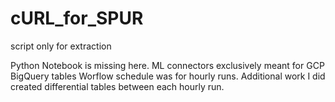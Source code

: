 # cURL_for_SPUR
script only for extraction

Python Notebook is missing here. ML connectors exclusively meant for GCP BigQuery tables
Worflow schedule was for hourly runs. Additional work I did created differential tables between each hourly run.
